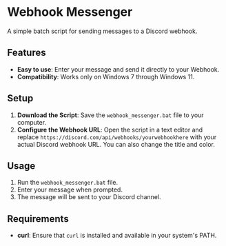 # Webhook Messenger

A simple batch script for sending messages to a Discord webhook.

## Features

- **Easy to use**: Enter your message and send it directly to your Webhook.
- **Compatibility**: Works only on Windows 7 through Windows 11.

## Setup

1. **Download the Script**: Save the `webhook_messenger.bat` file to your computer.
2. **Configure the Webhook URL**: Open the script in a text editor and replace `https://discord.com/api/webhooks/yourwebhookhere` with your actual Discord webhook URL. You can also change the title and color.

## Usage

1. Run the `webhook_messenger.bat` file.
2. Enter your message when prompted.
3. The message will be sent to your Discord channel.

## Requirements

- **curl**: Ensure that `curl` is installed and available in your system's PATH.
